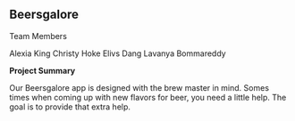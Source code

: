 ## Beersgalore

Team Members

Alexia King
Christy Hoke
Elivs Dang
Lavanya Bommareddy

**Project Summary**


Our Beersgalore app is designed with the brew master in mind. Somes times when coming up with new flavors for beer, you need a little help.
The goal is to provide that extra help.
